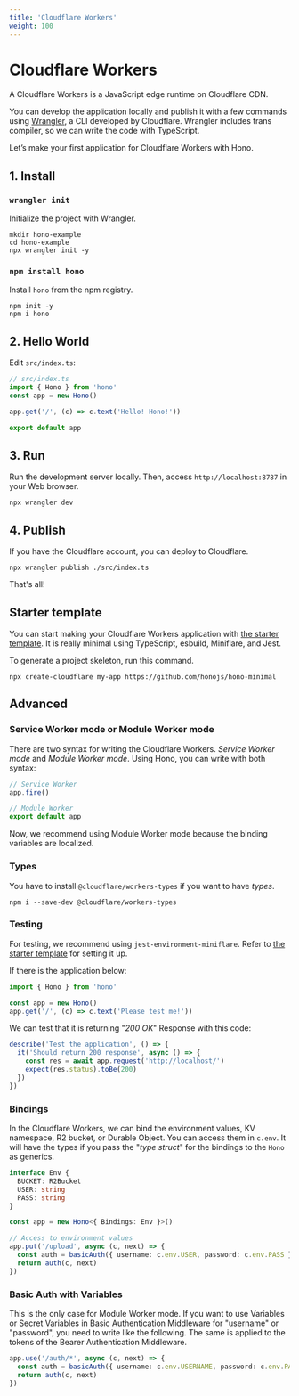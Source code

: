 ```yaml
---
title: 'Cloudflare Workers'
weight: 100
---
```


# Cloudflare Workers

A Cloudflare Workers is a JavaScript edge runtime on Cloudflare CDN.

You can develop the application locally and publish it with a few commands using [Wrangler](https://developers.cloudflare.com/workers/wrangler/), a CLI developed by Cloudflare.
Wrangler includes trans compiler, so we can write the code with TypeScript.

Let’s make your first application for Cloudflare Workers with Hono.

## 1. Install

### `wrangler init`

Initialize the project with Wrangler.

```
mkdir hono-example
cd hono-example
npx wrangler init -y
```

### `npm install hono`

Install `hono` from the npm registry.

```
npm init -y
npm i hono
```

## 2. Hello World

Edit `src/index.ts`:

```ts
// src/index.ts
import { Hono } from 'hono'
const app = new Hono()

app.get('/', (c) => c.text('Hello! Hono!'))

export default app
```

## 3. Run

Run the development server locally. Then, access `http://localhost:8787` in your Web browser.

```
npx wrangler dev
```

## 4. Publish

If you have the Cloudflare account, you can deploy to Cloudflare.

```
npx wrangler publish ./src/index.ts
```

That's all!

## Starter template

You can start making your Cloudflare Workers application with [the starter template](https://github.com/honojs/hono-minimal). It is really minimal using TypeScript, esbuild, Miniflare, and Jest.

To generate a project skeleton, run this command.

```
npx create-cloudflare my-app https://github.com/honojs/hono-minimal
```

## Advanced

### Service Worker mode or Module Worker mode

There are two syntax for writing the Cloudflare Workers. _Service Worker mode_ and _Module Worker mode_. Using Hono, you can write with both syntax:

```ts
// Service Worker
app.fire()
```

```ts
// Module Worker
export default app
```

Now, we recommend using Module Worker mode because the binding variables are localized.

### Types

You have to install `@cloudflare/workers-types` if you want to have _types_.

```
npm i --save-dev @cloudflare/workers-types
```

### Testing

For testing, we recommend using `jest-environment-miniflare`. Refer to [the starter template](https://github.com/honojs/hono-minimal) for setting it up.

If there is the application below:

```ts
import { Hono } from 'hono'

const app = new Hono()
app.get('/', (c) => c.text('Please test me!'))
```

We can test that it is returning "_200 OK_" Response with this code:

```ts
describe('Test the application', () => {
  it('Should return 200 response', async () => {
    const res = await app.request('http://localhost/')
    expect(res.status).toBe(200)
  })
})
```

### Bindings

In the Cloudflare Workers, we can bind the environment values, KV namespace, R2 bucket, or Durable Object. You can access them in `c.env`. It will have the types if you pass the "_type struct_" for the bindings to the `Hono` as generics.

```ts
interface Env {
  BUCKET: R2Bucket
  USER: string
  PASS: string
}

const app = new Hono<{ Bindings: Env }>()

// Access to environment values
app.put('/upload', async (c, next) => {
  const auth = basicAuth({ username: c.env.USER, password: c.env.PASS })
  return auth(c, next)
})
```

### Basic Auth with Variables

This is the only case for Module Worker mode.
If you want to use Variables or Secret Variables in Basic Authentication Middleware for "username" or "password", you need to write like the following. The same is applied to the tokens of the Bearer Authentication Middleware.

```ts
app.use('/auth/*', async (c, next) => {
  const auth = basicAuth({ username: c.env.USERNAME, password: c.env.PASSWORD })
  return auth(c, next)
})
```
